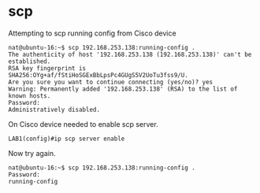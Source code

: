 # scp

Attempting to scp running config from Cisco device

```
nat@ubuntu-16:~$ scp 192.168.253.138:running-config .
The authenticity of host '192.168.253.138 (192.168.253.138)' can't be established.
RSA key fingerprint is SHA256:OYg+af/fStiHoSGExBbLpsPc4GUgS5V2UoTu3fss9/U.
Are you sure you want to continue connecting (yes/no)? yes
Warning: Permanently added '192.168.253.138' (RSA) to the list of known hosts.
Password: 
Administratively disabled.
```

On Cisco device needed to enable scp server.
```
LAB1(config)#ip scp server enable 
```

Now try again.


```
nat@ubuntu-16:~$ scp 192.168.253.138:running-config .
Password: 
running-config 
```
